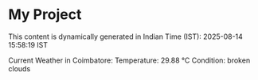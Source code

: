 # My Project

This content is dynamically generated in Indian Time (IST): 2025-08-14 15:58:19 IST


Current Weather in Coimbatore:
Temperature: 29.88 °C
Condition: broken clouds
